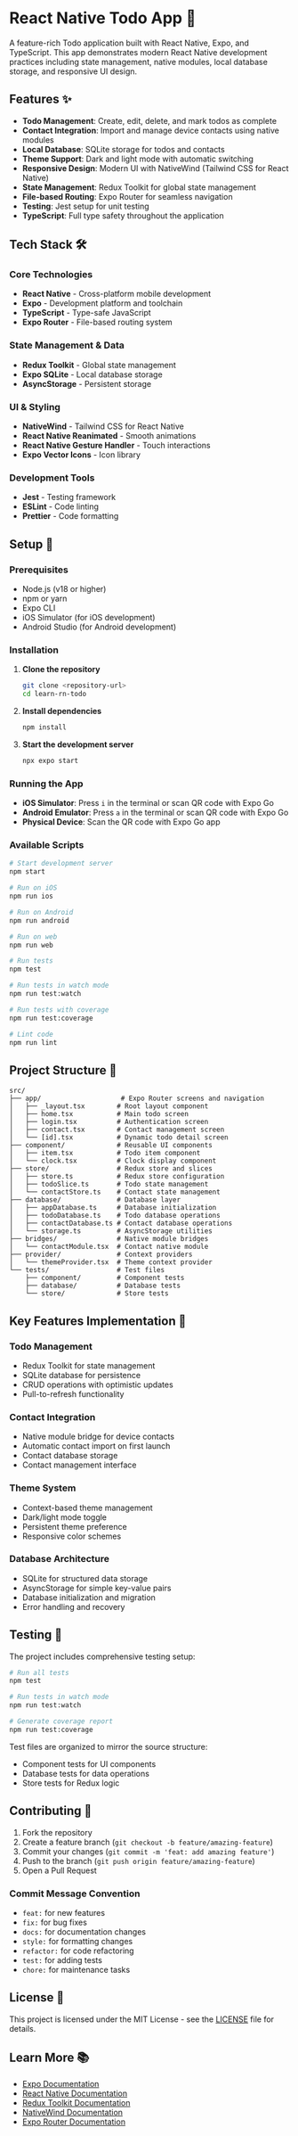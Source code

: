 # React Native Todo App 📱

A feature-rich Todo application built with React Native, Expo, and TypeScript. This app demonstrates modern React Native development practices including state management, native modules, local database storage, and responsive UI design.

## Features ✨

- **Todo Management**: Create, edit, delete, and mark todos as complete
- **Contact Integration**: Import and manage device contacts using native modules
- **Local Database**: SQLite storage for todos and contacts
- **Theme Support**: Dark and light mode with automatic switching
- **Responsive Design**: Modern UI with NativeWind (Tailwind CSS for React Native)
- **State Management**: Redux Toolkit for global state management
- **File-based Routing**: Expo Router for seamless navigation
- **Testing**: Jest setup for unit testing
- **TypeScript**: Full type safety throughout the application

## Tech Stack 🛠️

### Core Technologies
- **React Native** - Cross-platform mobile development
- **Expo** - Development platform and toolchain
- **TypeScript** - Type-safe JavaScript
- **Expo Router** - File-based routing system

### State Management & Data
- **Redux Toolkit** - Global state management
- **Expo SQLite** - Local database storage
- **AsyncStorage** - Persistent storage

### UI & Styling
- **NativeWind** - Tailwind CSS for React Native
- **React Native Reanimated** - Smooth animations
- **React Native Gesture Handler** - Touch interactions
- **Expo Vector Icons** - Icon library

### Development Tools
- **Jest** - Testing framework
- **ESLint** - Code linting
- **Prettier** - Code formatting

## Setup 🚀

### Prerequisites
- Node.js (v18 or higher)
- npm or yarn
- Expo CLI
- iOS Simulator (for iOS development)
- Android Studio (for Android development)

### Installation

1. **Clone the repository**
   ```bash
   git clone <repository-url>
   cd learn-rn-todo
   ```

2. **Install dependencies**
   ```bash
   npm install
   ```

3. **Start the development server**
   ```bash
   npx expo start
   ```

### Running the App

- **iOS Simulator**: Press `i` in the terminal or scan QR code with Expo Go
- **Android Emulator**: Press `a` in the terminal or scan QR code with Expo Go
- **Physical Device**: Scan the QR code with Expo Go app

### Available Scripts

```bash
# Start development server
npm start

# Run on iOS
npm run ios

# Run on Android
npm run android

# Run on web
npm run web

# Run tests
npm test

# Run tests in watch mode
npm run test:watch

# Run tests with coverage
npm run test:coverage

# Lint code
npm run lint
```

## Project Structure 📁

```
src/
├── app/                    # Expo Router screens and navigation
│   ├── _layout.tsx        # Root layout component
│   ├── home.tsx           # Main todo screen
│   ├── login.tsx          # Authentication screen
│   ├── contact.tsx        # Contact management screen
│   └── [id].tsx           # Dynamic todo detail screen
├── component/             # Reusable UI components
│   ├── item.tsx           # Todo item component
│   └── clock.tsx          # Clock display component
├── store/                 # Redux store and slices
│   ├── store.ts           # Redux store configuration
│   ├── todoSlice.ts       # Todo state management
│   └── contactStore.ts    # Contact state management
├── database/              # Database layer
│   ├── appDatabase.ts     # Database initialization
│   ├── todoDatabase.ts    # Todo database operations
│   ├── contactDatabase.ts # Contact database operations
│   └── storage.ts         # AsyncStorage utilities
├── bridges/               # Native module bridges
│   └── contactModule.tsx  # Contact native module
├── provider/              # Context providers
│   └── themeProvider.tsx  # Theme context provider
└── tests/                 # Test files
    ├── component/         # Component tests
    ├── database/          # Database tests
    └── store/             # Store tests
```

## Key Features Implementation 🔧

### Todo Management
- Redux Toolkit for state management
- SQLite database for persistence
- CRUD operations with optimistic updates
- Pull-to-refresh functionality

### Contact Integration
- Native module bridge for device contacts
- Automatic contact import on first launch
- Contact database storage
- Contact management interface

### Theme System
- Context-based theme management
- Dark/light mode toggle
- Persistent theme preference
- Responsive color schemes

### Database Architecture
- SQLite for structured data storage
- AsyncStorage for simple key-value pairs
- Database initialization and migration
- Error handling and recovery

## Testing 🧪

The project includes comprehensive testing setup:

```bash
# Run all tests
npm test

# Run tests in watch mode
npm run test:watch

# Generate coverage report
npm run test:coverage
```

Test files are organized to mirror the source structure:
- Component tests for UI components
- Database tests for data operations
- Store tests for Redux logic

## Contributing 🤝

1. Fork the repository
2. Create a feature branch (`git checkout -b feature/amazing-feature`)
3. Commit your changes (`git commit -m 'feat: add amazing feature'`)
4. Push to the branch (`git push origin feature/amazing-feature`)
5. Open a Pull Request

### Commit Message Convention
- `feat:` for new features
- `fix:` for bug fixes
- `docs:` for documentation changes
- `style:` for formatting changes
- `refactor:` for code refactoring
- `test:` for adding tests
- `chore:` for maintenance tasks

## License 📄

This project is licensed under the MIT License - see the [LICENSE](LICENSE) file for details.

## Learn More 📚

- [Expo Documentation](https://docs.expo.dev/)
- [React Native Documentation](https://reactnative.dev/)
- [Redux Toolkit Documentation](https://redux-toolkit.js.org/)
- [NativeWind Documentation](https://www.nativewind.dev/)
- [Expo Router Documentation](https://expo.github.io/router/)
